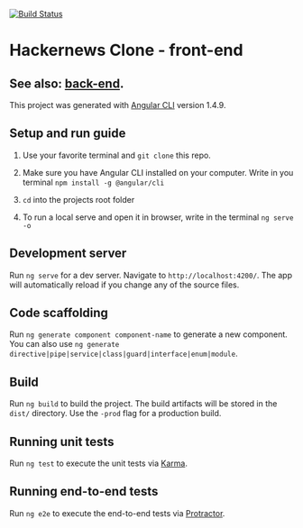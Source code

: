 [![Build Status](https://travis-ci.org/KIMB0/LSD_frontend.svg?branch=master)](https://travis-ci.org/KIMB0/LSD_frontend)

# Hackernews Clone - front-end
## See also: [back-end](https://github.com/AlexanderFalk/hackernews_backend).

This project was generated with [Angular CLI](https://github.com/angular/angular-cli) version 1.4.9.

## Setup and run guide

1. Use your favorite terminal and `git clone` this repo.

2. Make sure you have Angular CLI installed on your computer. Write in you terminal `npm install -g @angular/cli`

3. `cd` into the projects root folder

4. To run a local serve and open it in browser, write in the terminal `ng serve -o`

## Development server

Run `ng serve` for a dev server. Navigate to `http://localhost:4200/`. The app will automatically reload if you change any of the source files.

## Code scaffolding

Run `ng generate component component-name` to generate a new component. You can also use `ng generate directive|pipe|service|class|guard|interface|enum|module`.

## Build

Run `ng build` to build the project. The build artifacts will be stored in the `dist/` directory. Use the `-prod` flag for a production build.


## Running unit tests

Run `ng test` to execute the unit tests via [Karma](https://karma-runner.github.io).

## Running end-to-end tests

Run `ng e2e` to execute the end-to-end tests via [Protractor](http://www.protractortest.org/).
